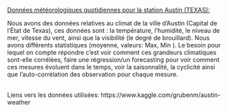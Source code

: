 ﻿[Données météorologiques quotidiennes pour la station Austin (TEXAS):](https://data-viz-group100.github.io/station-climatique-austin.github.io/)
 
Nous avons des données relatives au climat de la ville d’Austin (Capital de l’État de Texas), ces données sont : la température, l’humidité, le niveau de mer, vitesse du vent, ainsi que la visibilité (le degré de brouillard). Nous avons différents statistiques (moyenne, valeurs: Max, Min ). Le besoin pour lequel on compte répondre c’est voir comment ces grandeurs climatiques sont-elle corrélées, faire une régression/un forecasting pour voir comment ces mesures évoluent dans le temps, voir la saisonnalité, la cyclicité ainsi que l’auto-corrélation des observation pour chaque mesure.

<br/>
Liens vers les données utilisées: https://www.kaggle.com/grubenm/austin-weather<br/>
